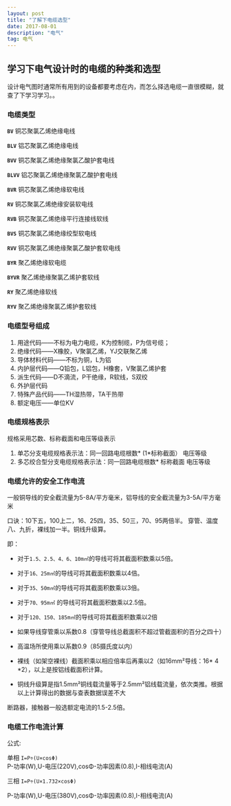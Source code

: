 ```yaml
---
layout: post
title: "了解下电缆选型"
date: 2017-08-01 
description: "电气"
tag: 电气 
--- 
```

## 学习下电气设计时的电缆的种类和选型
设计电气图时通常所有用到的设备都要考虑在内，而怎么择选电缆一直很模糊，就查了下学习学习。。
### 电缆类型

**`BV`** 铜芯聚氯乙烯绝缘电线

**`BLV`** 铝芯聚氯乙烯绝缘电线

**`BVV`** 铜芯聚氯乙烯绝缘聚氯乙酸护套电线

**`BLVV`** 铝芯聚氯乙烯绝缘聚氯乙酸护套电线

**`BVR`** 铜芯聚氯乙烯绝缘软电线

**`RV`** 铜芯聚氯乙烯绝缘安装软电线

**`RVB`** 铜芯聚氯乙烯绝缘平行连接线软线

**`BVS`** 铜芯聚氯乙烯绝缘绞型软电线

**`RVV`** 铜芯聚氯乙烯绝缘聚氯乙酸护套软电线

**`BYR`** 聚乙烯绝缘软电缆

**`BYVR`** 聚乙烯绝缘聚氯乙烯护套软线

**`RY`** 聚乙烯绝缘软线

**`RYV`** 聚乙烯绝缘聚氯乙烯护套软线

### 电缆型号组成

1. 用途代码——不标为电力电缆，K为控制缆，P为信号缆；
2. 绝缘代码——X橡胶，V聚氯乙烯，YJ交联聚乙烯
3. 导体材料代码——不标为铜，L为铝
4. 内护层代码——Q铅包，L铝包，H橡套，V聚氯乙烯护套
5. 派生代码——D不滴流，P干绝缘，R软线，S双绞
6. 外护层代码
7. 特殊产品代码——TH湿热带，TA干热带
8. 额定电压——单位KV

### 电缆规格表示

规格采用芯数、标称截面和电压等级表示

1. 单芯分支电缆规格表示法：同一回路电缆根数* (1*标称截面） 电压等级 
2. 多芯绞合型分支电缆规格表示法：同一回路电缆根数* 标称截面 电压等级

### 电缆允许的安全工作电流

一般铜导线的安全截流量为5-8A/平方毫米，铝导线的安全截流量为3-5A/平方毫米

口诀：10下五，100上二，16、25四，35、50三，70、95两倍半。 穿管、温度八、九折，裸线加一半。铜线升级算。 

即：



- 对于`1.5、2.5、4、6、10m㎡`的导线可将其截面积数乘以5倍。

 
- 对于`16、25m㎡`的导线可将其截面积数乘以4倍。 


- 对于`35、50m㎡`的导线可将其截面积数乘以3倍。 


- 对于`70、95m㎡` 的导线可将其截面积数乘以2.5倍。 


- 对于`120、150、185m㎡`的导线可将其截面积数乘以2倍


- 如果导线穿管乘以系数0.8（穿管导线总截面积不超过管截面积的百分之四十）
- 高温场所使用乘以系数0.9（85摄氏度以内）

- 裸线（如架空裸线）截面积乘以相应倍率后再乘以2（如16mm²导线：16* 4 *2），以上是按铝线截面积计算。 

- 铜线升级算是指1.5mm²铜线载流量等于2.5mm²铝线载流量，依次类推。根据以上计算得出的数据与查表数据误差不大

断路器，接触器一般选额定电流的1.5-2.5倍。

### 电缆工作电流计算

公式:

单相 `I=P÷(U×cosΦ)`  
P-功率(W),U-电压(220V),cosΦ-功率因素(0.8),I-相线电流(A)

三相 `I=P÷(U×1.732×cosΦ)` 

P-功率(W),U-电压(380V),cosΦ-功率因素(0.8),I-相线电流(A)
